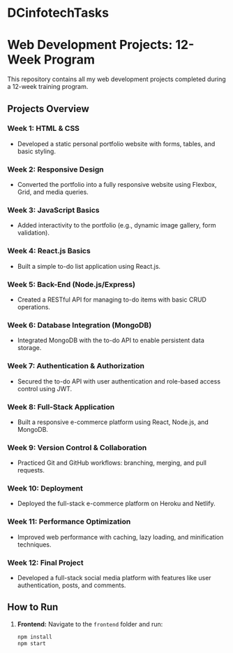 # DCinfotechTasks
# Web Development Projects: 12-Week Program
This repository contains all my web development projects completed during a 12-week training program.

## Projects Overview
### Week 1: HTML & CSS
- Developed a static personal portfolio website with forms, tables, and basic styling.

### Week 2: Responsive Design
- Converted the portfolio into a fully responsive website using Flexbox, Grid, and media queries.

### Week 3: JavaScript Basics
- Added interactivity to the portfolio (e.g., dynamic image gallery, form validation).

### Week 4: React.js Basics
- Built a simple to-do list application using React.js.

### Week 5: Back-End (Node.js/Express)
- Created a RESTful API for managing to-do items with basic CRUD operations.

### Week 6: Database Integration (MongoDB)
- Integrated MongoDB with the to-do API to enable persistent data storage.

### Week 7: Authentication & Authorization
- Secured the to-do API with user authentication and role-based access control using JWT.

### Week 8: Full-Stack Application
- Built a responsive e-commerce platform using React, Node.js, and MongoDB.

### Week 9: Version Control & Collaboration
- Practiced Git and GitHub workflows: branching, merging, and pull requests.

### Week 10: Deployment
- Deployed the full-stack e-commerce platform on Heroku and Netlify.

### Week 11: Performance Optimization
- Improved web performance with caching, lazy loading, and minification techniques.

### Week 12: Final Project
- Developed a full-stack social media platform with features like user authentication, posts, and comments.

## How to Run
1. **Frontend:** Navigate to the `frontend` folder and run:
   ```bash
   npm install
   npm start

